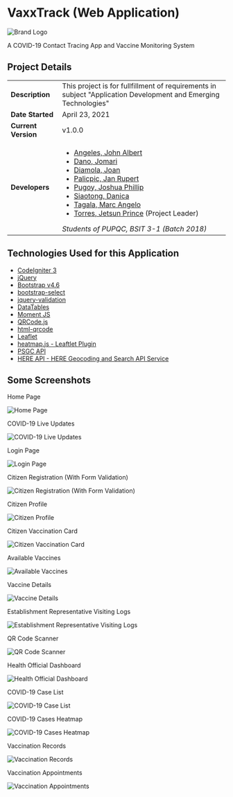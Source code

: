 # VaxxTrack (Web Application)

![Brand Logo](public/images/brand/brand_logo.png)


A COVID-19 Contact Tracing App and Vaccine Monitoring System

## Project Details

| | |
| --- | --- |
| **Description** | This project is for fullfillment of requirements in subject "Application Development and Emerging Technologies" |
| **Date Started** | April 23, 2021 |
| **Current Version** | v1.0.0 |
| **Developers** | <ul><li>[Angeles, John Albert](https://github.com/berty-1)</li><li>[Dano, Jomari](https://github.com/danojomari213)</li><li>[Diamola, Joan](https://github.com/jndia000)</li><li>[Palicpic, Jan Rupert](https://github.com/Minsc-X1)</li><li>[Pugoy, Joshua Phillip](https://github.com/joshua1515xx)</li><li>[Siaotong, Danica](https://github.com/dadangbells)</li><li>[Tagala, Marc Angelo](https://github.com/z-M-A-S-T-z)</li><li>[Torres, Jetsun Prince](https://github.com/PrensDev) (Project Leader)</li></ul> *Students of PUPQC, BSIT 3-1 (Batch 2018)* |

## Technologies Used for this Application

* [CodeIgniter 3](https://www.codeigniter.com/userguide3/index.html)
* [jQuery](https://api.jquery.com/)
* [Bootstrap v4.6](https://getbootstrap.com/docs/4.6/getting-started/introduction/)
* [bootstrap-select](https://developer.snapappointments.com/bootstrap-select/)
* [jquery-validation](https://jqueryvalidation.org/)
* [DataTables](https://datatables.net/manual/)
* [Moment JS](https://momentjs.com/)
* [QRCode.js](https://davidshimjs.github.io/qrcodejs/)
* [html-qrcode](https://github.com/mebjas/html5-qrcode)
* [Leaflet](https://leafletjs.com/)
* [heatmap.js - Leaftlet Plugin](https://www.patrick-wied.at/static/heatmapjs/plugin-leaflet-layer.html)
* [PSGC API](https://github.com/wareneutron/psgc-api)
* [HERE API - HERE Geocoding and Search API Service](https://developer.here.com/documentation/geocoding-search-api/dev_guide/index.html)

## Some Screenshots

Home Page

![Home Page](public/images/screenshots/home.png)

COVID-19 Live Updates

![COVID-19 Live Updates](public/images/screenshots/live_updates.png)

Login Page

![Login Page](public/images/screenshots/login.png)

Citizen Registration (With Form Validation)

![Citizen Registration (With Form Validation)](public/images/screenshots/citizen_registration.png)

Citizen Profile

![Citizen Profile](public/images/screenshots/citizen_profile.png)

Citizen Vaccination Card

![Citizen Vaccination Card](public/images/screenshots/citizen_vaccination_card.png)

Available Vaccines

![Available Vaccines](public/images/screenshots/available_vaccines.png)

Vaccine Details

![Vaccine Details](public/images/screenshots/vaccine_details.png)

Establishment Representative Visiting Logs

![Establishment Representative Visiting Logs](public/images/screenshots/representative_establishment.png)

QR Code Scanner

![QR Code Scanner](public/images/screenshots/qrcode_scanner.png)

Health Official Dashboard

![Health Official Dashboard](public/images/screenshots/health_official_dashboard.png)

COVID-19 Case List

![COVID-19 Case List](public/images/screenshots/case_list.png)

COVID-19 Cases Heatmap

![COVID-19 Cases Heatmap](public/images/screenshots/heatmap.png)

Vaccination Records

![Vaccination Records](public/images/screenshots/vaccination_records.png)

Vaccination Appointments

![Vaccination Appointments](public/images/screenshots/vaccination_appointments.png)